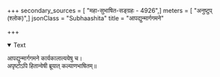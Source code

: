 +++
secondary_sources = [ "महा-सुभाषित-सङ्ग्रहः - 4926",]
meters = [ "अनुष्टुप् (श्लोक)",]
jsonClass = "Subhaashita"
title = "आपद्युन्मार्गगमने"

+++

<details open><summary>Text</summary>

आपद्युन्मार्गगमने कार्यकालात्ययेषु च।  
अपृष्टोऽपि हितान्वेषी ब्रूयात् कल्याणभाषितम्॥
</details>
